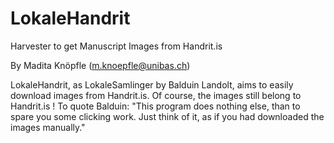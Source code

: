 # LokaleHandrit

Harvester to get Manuscript Images from Handrit.is

By Madita Knöpfle (m.knoepfle@unibas.ch)

LokaleHandrit, as LokaleSamlinger by Balduin Landolt, aims to easily download images from Handrit.is. Of course, the images still belong to Handrit.is !
To quote Balduin: "This program does nothing else, than to spare you some clicking work.
Just think of it, as if you had downloaded the images manually."
